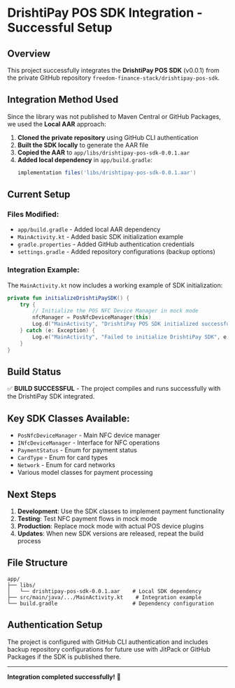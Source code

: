 # DrishtiPay POS SDK Integration - Successful Setup

## Overview

This project successfully integrates the **DrishtiPay POS SDK** (v0.0.1) from the private GitHub repository `freedom-finance-stack/drishtipay-pos-sdk`.

## Integration Method Used

Since the library was not published to Maven Central or GitHub Packages, we used the **Local AAR** approach:

1. **Cloned the private repository** using GitHub CLI authentication
2. **Built the SDK locally** to generate the AAR file
3. **Copied the AAR** to `app/libs/drishtipay-pos-sdk-0.0.1.aar`
4. **Added local dependency** in `app/build.gradle`:
   ```gradle
   implementation files('libs/drishtipay-pos-sdk-0.0.1.aar')
   ```

## Current Setup

### Files Modified:
- `app/build.gradle` - Added local AAR dependency
- `MainActivity.kt` - Added basic SDK initialization example
- `gradle.properties` - Added GitHub authentication credentials
- `settings.gradle` - Added repository configurations (backup options)

### Integration Example:

The `MainActivity.kt` now includes a working example of SDK initialization:

```kotlin
private fun initializeDrishtiPaySDK() {
    try {
        // Initialize the POS NFC Device Manager in mock mode
        nfcManager = PosNfcDeviceManager(this)
        Log.d("MainActivity", "DrishtiPay POS SDK initialized successfully!")
    } catch (e: Exception) {
        Log.e("MainActivity", "Failed to initialize DrishtiPay SDK", e)
    }
}
```

## Build Status

✅ **BUILD SUCCESSFUL** - The project compiles and runs successfully with the DrishtiPay SDK integrated.

## Key SDK Classes Available:

- `PosNfcDeviceManager` - Main NFC device manager
- `INfcDeviceManager` - Interface for NFC operations
- `PaymentStatus` - Enum for payment status
- `CardType` - Enum for card types
- `Network` - Enum for card networks
- Various model classes for payment processing

## Next Steps

1. **Development**: Use the SDK classes to implement payment functionality
2. **Testing**: Test NFC payment flows in mock mode
3. **Production**: Replace mock mode with actual POS device plugins
4. **Updates**: When new SDK versions are released, repeat the build process

## File Structure

```
app/
├── libs/
│   └── drishtipay-pos-sdk-0.0.1.aar    # Local SDK dependency
├── src/main/java/.../MainActivity.kt    # Integration example
└── build.gradle                        # Dependency configuration
```

## Authentication Setup

The project is configured with GitHub CLI authentication and includes backup repository configurations for future use with JitPack or GitHub Packages if the SDK is published there.

---

**Integration completed successfully!** 🎉


